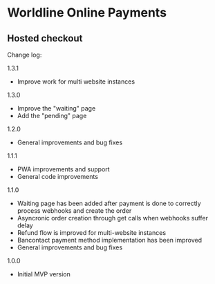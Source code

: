 # Worldline Online Payments

## Hosted checkout

Change log:

1.3.1
- Improve work for multi website instances

1.3.0
- Improve the "waiting" page
- Add the "pending" page

1.2.0
- General improvements and bug fixes

1.1.1
- PWA improvements and support
- General code improvements

1.1.0
- Waiting page has been added after payment is done to correctly process webhooks and create the order
- Asyncronic order creation through get calls when webhooks suffer delay
- Refund flow is improved for multi-website instances
- Bancontact payment method implementation has been improved
- General improvements and bug fixes

1.0.0
- Initial MVP version 
